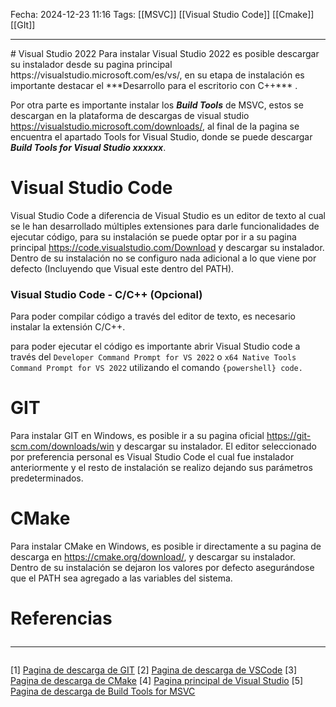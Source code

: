 Fecha: 2024-12-23 11:16
Tags: [[MSVC]] [[Visual Studio Code]] [[Cmake]] [[GIt]] 
<hr>
# Visual Studio 2022
Para instalar Visual Studio 2022 es posible descargar su instalador desde su pagina principal https://visualstudio.microsoft.com/es/vs/, en su etapa de instalación es importante destacar el ***Desarrollo para el escritorio con C++*** . 

Por otra parte es importante instalar los ***Build Tools*** de MSVC, estos se descargan en la plataforma de descargas de visual studio https://visualstudio.microsoft.com/downloads/, al final de la pagina se encuentra el apartado Tools for Visual Studio, donde se puede descargar ***Build Tools for Visual Studio xxxxxx***.
# Visual Studio Code
Visual Studio Code a diferencia de Visual Studio es un editor de texto al cual se le han desarrollado múltiples extensiones para darle funcionalidades de ejecutar código, para su instalación se puede optar por ir a su pagina principal https://code.visualstudio.com/Download y descargar su instalador. Dentro de su instalación no se configuro nada adicional a lo que viene por defecto (Incluyendo que Visual este dentro del PATH).
### Visual Studio Code - C/C++ (Opcional)
Para poder compilar código a través del editor de texto, es necesario instalar la extensión C/C++.

para poder ejecutar el código es importante abrir Visual Studio code a través del `Developer Command Prompt for VS 2022` o `x64 Native Tools Command Prompt for VS 2022` utilizando el comando `{powershell} code.`
# GIT
Para instalar GIT en Windows, es posible ir a su pagina oficial https://git-scm.com/downloads/win 
y descargar su instalador. El editor seleccionado por preferencia personal es Visual Studio Code el cual fue instalador anteriormente y el resto de instalación se realizo dejando sus parámetros predeterminados.
# CMake
Para instalar CMake en Windows, es posible ir directamente a su pagina de descarga en https://cmake.org/download/, y descargar su instalador. Dentro de su instalación se dejaron los valores por defecto asegurándose que el PATH sea agregado a las variables del sistema.
# Referencias <hr>
\[1] [Pagina de descarga de GIT](https://git-scm.com/downloads/win)
\[2] [Pagina de descarga de VSCode](https://code.visualstudio.com/Download)
\[3] [Pagina de descarga de CMake](https://cmake.org/download/)
\[4] [Pagina principal de Visual Studio](https://visualstudio.microsoft.com/es/vs/)
\[5] [Pagina de descarga de Build Tools for MSVC](https://visualstudio.microsoft.com/downloads/)


